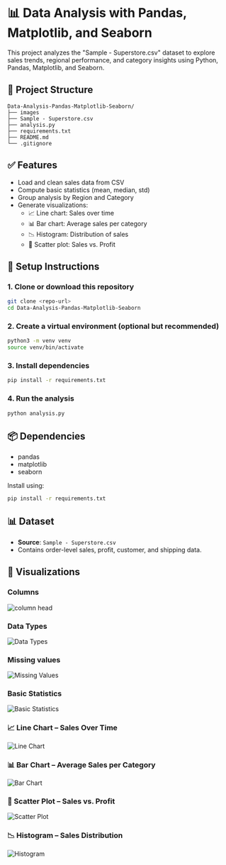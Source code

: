 # 📊 Data Analysis with Pandas, Matplotlib, and Seaborn

This project analyzes the "Sample - Superstore.csv" dataset to explore sales trends, regional performance, and category insights using Python, Pandas, Matplotlib, and Seaborn.

## 📁 Project Structure

```
Data-Analysis-Pandas-Matplotlib-Seaborn/
├── images
├── Sample - Superstore.csv
├── analysis.py
├── requirements.txt
├── README.md
└── .gitignore
```

## ✅ Features

- Load and clean sales data from CSV
- Compute basic statistics (mean, median, std)
- Group analysis by Region and Category
- Generate visualizations:
  - 📈 Line chart: Sales over time
  - 📊 Bar chart: Average sales per category
  - 📉 Histogram: Distribution of sales
  - 🔁 Scatter plot: Sales vs. Profit

## 🚀 Setup Instructions

### 1. Clone or download this repository
```bash
git clone <repo-url>
cd Data-Analysis-Pandas-Matplotlib-Seaborn
```

### 2. Create a virtual environment (optional but recommended)
```bash
python3 -m venv venv
source venv/bin/activate
```

### 3. Install dependencies
```bash
pip install -r requirements.txt
```

### 4. Run the analysis
```bash
python analysis.py
```

## 📦 Dependencies

- pandas
- matplotlib
- seaborn

Install using:

```bash
pip install -r requirements.txt
```

## 📊 Dataset

- **Source**: `Sample - Superstore.csv`
- Contains order-level sales, profit, customer, and shipping data.

## 📸 Visualizations

### Columns
![column head](images/colmns.png)

### Data Types
![Data Types](images/datatypes.png)

### Missing values
![Missing Values](images/missingValues.png)

### Basic Statistics
![Basic Statistics](images/DescriptiveStatistics.png)

### 📈 Line Chart – Sales Over Time
![Line Chart](images/line.png)

### 📊 Bar Chart – Average Sales per Category
![Bar Chart](images/barChart.png)

### 🔁 Scatter Plot – Sales vs. Profit
![Scatter Plot](images/scatter.png)

### 📉 Histogram – Sales Distribution
![Histogram](images/histogram.png)
